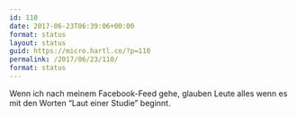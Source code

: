 ```yaml
---
id: 110
date: 2017-06-23T06:39:06+00:00
format: status
layout: status
guid: https://micro.hartl.co/?p=110
permalink: /2017/06/23/110/
format: status
---
```

Wenn ich nach meinem Facebook-Feed gehe, glauben Leute alles wenn es mit den Worten “Laut einer Studie” beginnt.